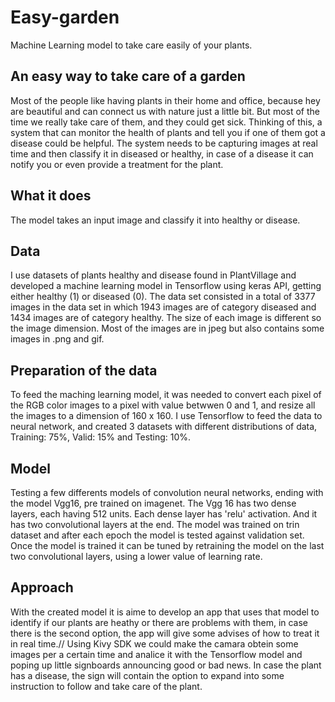 # Easy-garden
Machine Learning model to take care easily of your plants.
## An easy way to take care of a garden
Most of the people like having plants in their home and office, because hey are beautiful and can connect us with nature just a little bit. But most of the time we really take care of them, and they could get sick. Thinking of this, a system that can monitor the health of plants and tell you if one of them got a disease could be helpful. The system needs to be capturing images at real time and then classify it in diseased or healthy, in case of a disease it can notify you or even provide a treatment for the plant.
## What it does
The model takes an input image and classify it into healthy or disease.
## Data
I use datasets of plants healthy and disease found in PlantVillage and developed a machine learning model in Tensorflow using keras API, getting either healthy (1) or diseased (0).
The data set consisted in a total of 3377 images in the data set in which 1943 images are of category diseased and 1434 images are of category healthy. The size of each image is different so the image dimension. Most of the images are in jpeg but also contains some images in .png and gif.
## Preparation of the data
To feed the maching learning model, it was needed to convert each pixel of the RGB color images to a pixel with value betwwen 0 and 1, and resize all the images to a dimension of 160 x 160.
I use Tensorflow to feed the data to neural network, and created 3 datasets with different distributions of data, Training: 75%, Valid: 15% and Testing: 10%.
## Model
Testing a few differents models of convolution neural networks, ending with the model Vgg16, pre trained on imagenet.
The Vgg 16 has two dense layers, each having 512 units. Each dense layer has 'relu' activation. And it has two convolutional layers at the end.
The model was trained on trin dataset and after each epoch the model is tested against validation set. Once the model is trained it can be tuned by retraining the model on the last two convolutional layers, using a lower value of learning rate.
## Approach
With the created model it is aime to develop an app that uses that model to identify if our plants are heathy or there are problems with them, in case there is the second option, the app will give some advises of how to treat it in real time.//
Using Kivy SDK we could make the camara obtein some images per a certain time and analice it with the Tensorflow model and poping up little signboards announcing good or bad news. In case the plant has a disease, the sign will contain the option to expand into some instruction to follow and take care of the plant.
